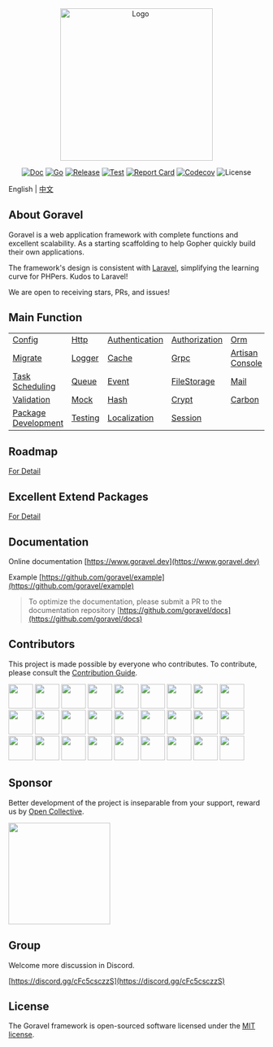 <div align="center">

<img src="/logo.png" width="300" alt="Logo">

[![Doc](https://pkg.go.dev/badge/github.com/goravel/framework)](https://pkg.go.dev/github.com/goravel/framework)
[![Go](https://img.shields.io/github/go-mod/go-version/goravel/framework)](https://go.dev/)
[![Release](https://img.shields.io/github/release/goravel/framework.svg)](https://github.com/goravel/framework/releases)
[![Test](https://github.com/goravel/framework/actions/workflows/test.yml/badge.svg)](https://github.com/goravel/framework/actions)
[![Report Card](https://goreportcard.com/badge/github.com/goravel/framework)](https://goreportcard.com/report/github.com/goravel/framework)
[![Codecov](https://codecov.io/gh/goravel/framework/branch/master/graph/badge.svg)](https://codecov.io/gh/goravel/framework)
![License](https://img.shields.io/github/license/goravel/framework)

</div>

English | [中文](zh/README.md)

## About Goravel

Goravel is a web application framework with complete functions and excellent scalability. As a starting scaffolding to help Gopher quickly build their own applications.

The framework's design is consistent with [Laravel](https://github.com/laravel/laravel), simplifying the learning curve for PHPers. Kudos to Laravel!

We are open to receiving stars, PRs, and issues!

## Main Function

|                    |                      |                      |                      |                      |
| --------------     | --------------       | --------------       | --------------       | --------------       |
| [Config](/getting-started/configuration.md)                   | [Http](/the-basics/routing.md)  | [Authentication](/security/authentication.md)  | [Authorization](/security/authorization.md)  | [Orm](/orm/getting-started.md)                                |
| [Migrate](/orm/migrations.md)  | [Logger](/the-basics/logging.md)  | [Cache](/digging-deeper/cache.md)  | [Grpc](/the-basics/grpc.md)                                   | [Artisan Console](/digging-deeper/artisan-console.md)  |
| [Task Scheduling](/digging-deeper/task-scheduling.md)  | [Queue](/digging-deeper/queues.md)  | [Event](/digging-deeper/event.md)                             | [FileStorage](/digging-deeper/filesystem.md)  | [Mail](/digging-deeper/mail.md)  |
| [Validation](/the-basics/validation.md)  | [Mock](/testing/mock.md)                                      | [Hash](/security/hashing.md)  | [Crypt](/security/encryption.md)  | [Carbon](/digging-deeper/helpers.md)  |
| [Package Development](/digging-deeper/package-development.md) | [Testing](/testing/getting-started.md) | [Localization](/digging-deeper/localization.md)  | [Session](/the-basics/session.md)  |   |

## Roadmap

[For Detail](https://github.com/goravel/goravel/issues?q=is%3Aissue+is%3Aopen)

## Excellent Extend Packages

[For Detail](/prologue/packages.md)

## Documentation

Online documentation [https://www.goravel.dev](https://www.goravel.dev)

Example [https://github.com/goravel/example](https://github.com/goravel/example)

> To optimize the documentation, please submit a PR to the documentation repository [https://github.com/goravel/docs](https://github.com/goravel/docs)

## Contributors

This project is made possible by everyone who contributes. To contribute, please consult the [Contribution Guide](/prologue/contributions.md).

<a href="https://github.com/hwbrzzl" target="_blank"><img src="https://avatars.githubusercontent.com/u/24771476?v=4" width="48" height="48"></a>
<a href="https://github.com/DevHaoZi" target="_blank"><img src="https://avatars.githubusercontent.com/u/115467771?v=4" width="48" height="48"></a>
<a href="https://github.com/kkumar-gcc" target="_blank"><img src="https://avatars.githubusercontent.com/u/84431594?v=4" width="48" height="48"></a>
<a href="https://github.com/almas1992" target="_blank"><img src="https://avatars.githubusercontent.com/u/9382335?v=4" width="48" height="48"></a>
<a href="https://github.com/merouanekhalili" target="_blank"><img src="https://avatars.githubusercontent.com/u/1122628?v=4" width="48" height="48"></a>
<a href="https://github.com/hongyukeji" target="_blank"><img src="https://avatars.githubusercontent.com/u/23145983?v=4" width="48" height="48"></a>
<a href="https://github.com/sidshrivastav" target="_blank"><img src="https://avatars.githubusercontent.com/u/28773690?v=4" width="48" height="48"></a>
<a href="https://github.com/Juneezee" target="_blank"><img src="https://avatars.githubusercontent.com/u/20135478?v=4" width="48" height="48"></a>
<a href="https://github.com/dragoonchang" target="_blank"><img src="https://avatars.githubusercontent.com/u/1432336?v=4" width="48" height="48"></a>
<a href="https://github.com/dhanusaputra" target="_blank"><img src="https://avatars.githubusercontent.com/u/35093673?v=4" width="48" height="48"></a>
<a href="https://github.com/mauri870" target="_blank"><img src="https://avatars.githubusercontent.com/u/10168637?v=4" width="48" height="48"></a>
<a href="https://github.com/Marian0" target="_blank"><img src="https://avatars.githubusercontent.com/u/624592?v=4" width="48" height="48"></a>
<a href="https://github.com/ahmed3mar" target="_blank"><img src="https://avatars.githubusercontent.com/u/12982325?v=4" width="48" height="48"></a>
<a href="https://github.com/flc1125" target="_blank"><img src="https://avatars.githubusercontent.com/u/14297703?v=4" width="48" height="48"></a>
<a href="https://github.com/zzpwestlife" target="_blank"><img src="https://avatars.githubusercontent.com/u/12382180?v=4" width="48" height="48"></a>
<a href="https://github.com/juantarrel" target="_blank"><img src="https://avatars.githubusercontent.com/u/7213379?v=4" width="48" height="48"></a>
<a href="https://github.com/Kamandlou" target="_blank"><img src="https://avatars.githubusercontent.com/u/77993374?v=4" width="48" height="48"></a>
<a href="https://github.com/livghit" target="_blank"><img src="https://avatars.githubusercontent.com/u/108449432?v=4" width="48" height="48"></a>
<a href="https://github.com/jeff87218" target="_blank"><img src="https://avatars.githubusercontent.com/u/29706585?v=4" width="48" height="48"></a>
<a href="https://github.com/shayan-yousefi" target="_blank"><img src="https://avatars.githubusercontent.com/u/19957980?v=4" width="48" height="48"></a>
<a href="https://github.com/zxdstyle" target="_blank"><img src="https://avatars.githubusercontent.com/u/38398954?v=4" width="48" height="48"></a>
<a href="https://github.com/milwad-dev" target="_blank"><img src="https://avatars.githubusercontent.com/u/98118400?v=4" width="48" height="48"></a>
<a href="https://github.com/mdanialr" target="_blank"><img src="https://avatars.githubusercontent.com/u/48054961?v=4" width="48" height="48"></a>
<a href="https://github.com/KlassnayaAfrodita" target="_blank"><img src="https://avatars.githubusercontent.com/u/113383200?v=4" width="48" height="48"></a>
<a href="https://github.com/YlanzinhoY" target="_blank"><img src="https://avatars.githubusercontent.com/u/102574758?v=4" width="48" height="48"></a>
<a href="https://github.com/gouguoyin" target="_blank"><img src="https://avatars.githubusercontent.com/u/13517412?v=4" width="48" height="48"></a>
<a href="https://github.com/dzham" target="_blank"><img src="https://avatars.githubusercontent.com/u/10853451?v=4" width="48" height="48"></a>

## Sponsor

Better development of the project is inseparable from your support, reward us by [Open Collective](https://opencollective.com/goravel).

<p align="left"><img src="/reward.png" width="200"></p>

## Group

Welcome more discussion in Discord.

[https://discord.gg/cFc5csczzS](https://discord.gg/cFc5csczzS)

## License

The Goravel framework is open-sourced software licensed under the [MIT license](https://opensource.org/licenses/MIT).
